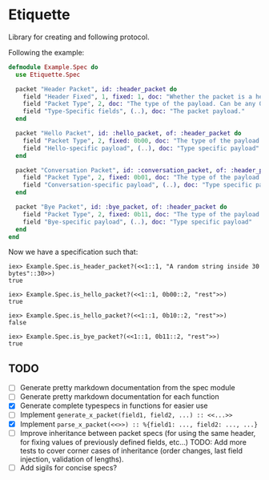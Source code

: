 # Etiquette

Library for creating and following protocol.

Following the example:

```elixir
defmodule Example.Spec do
  use Etiquette.Spec

  packet "Header Packet", id: :header_packet do
    field "Header Fixed", 1, fixed: 1, doc: "Whether the packet is a header." 
    field "Packet Type", 2, doc: "The type of the payload. Can be any 0-3 integer." 
    field "Type-Specific fields", (..), doc: "The packet payload." 
  end

  packet "Hello Packet", id: :hello_packet, of: :header_packet do
    field "Packet Type", 2, fixed: 0b00, doc: "The type of the payload. Can be any 0-3 integer." 
    field "Hello-specific payload", (..), doc: "Type specific payload" 
  end

  packet "Conversation Packet", id: :conversation_packet, of: :header_packet do
    field "Packet Type", 2, fixed: 0b01, doc: "The type of the payload. Can be any 0-3 integer." 
    field "Conversation-specific payload", (..), doc: "Type specific payload" 
  end

  packet "Bye Packet", id: :bye_packet, of: :header_packet do
    field "Packet Type", 2, fixed: 0b11, doc: "The type of the payload. Can be any 0-3 integer." 
    field "Bye-specific payload", (..), doc: "Type specific payload" 
  end
end
```

Now we have a specification such that:

    iex> Example.Spec.is_header_packet?(<<1::1, "A random string inside 30 bytes"::30>>)
    true

    iex> Example.Spec.is_hello_packet?(<<1::1, 0b00::2, "rest">>)
    true

    iex> Example.Spec.is_hello_packet?(<<1::1, 0b10::2, "rest">>)
    false

    iex> Example.Spec.is_bye_packet?(<<1::1, 0b11::2, "rest">>)
    true


## TODO

- [ ] Generate pretty markdown documentation from the spec module
- [ ] Generate pretty markdown documentation for each function
- [x] Generate complete typespecs in functions for easier use
- [ ] Implement `generate_x_packet(field1, field2, ...) :: <<...>>`
- [x] Implement `parse_x_packet(<<>>) :: %{field1: ..., field2: ..., ...}`
- [ ] Improve inheritance between packet specs (for using the same header, for fixing values of previously defined fields, etc...)
    TODO: Add more tests to cover corner cases of inheritance (order changes, last field injection, validation of lengths).
- [ ] Add sigils for concise specs?